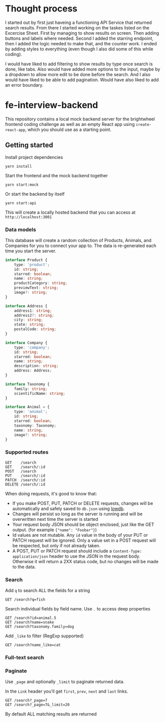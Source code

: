 # Thought process

I started out by first just haveing a functioning API Service that returned search results. From there I started working on the taskes listed on the Excercise Sheet.
First by managing to show results on screen.
Then adding buttons and labels where needed.
Second I added the starring endpoint, then I added the logic needed to make that, and the counter work.
I ended by adding styles to everything (even though I also did some of this while coding).

I would have liked to add filtering to show results by type once search is done, like tabs.
Also would have added more options to the input, maybe by a dropdown to allow more edit to be done before the search.
And I also would have liked to be able to add pagination.
Would have also liked to add an error boundary.

# fe-interview-backend

This repository contains a local mock backend server for the brightwheel frontend coding challenge as well as an empty React app using `create-react-app`, which you should use as a starting point.

## Getting started

Install project dependencies

```
yarn install
```

Start the frontend and the mock backend together

```
yarn start:mock
```

Or start the backend by itself

```
yarn start:api
```

This will create a locally hosted backend that you can access at `http://localhost:3001`

### Data models

This database will create a random collection of Products, Animals, and Companies for you to connect your app to. The data is re-generated each time you start the server.

```typescript
interface Product {
    type: 'product';
    id: string;
    starred: boolean;
    name: string;
    productCategory: string;
    previewText: string;
    image?: string;
}

interface Address {
    address1: string;
    address2?: string;
    city: string;
    state: string;
    postalCode: string;
}

interface Company {
    type: 'company';
    id: string;
    starred: boolean;
    name: string;
    description: string;
    address: Address;
}

interface Taxonomy {
    family: string;
    scientificName: string;
}

interface Animal = {
    type: 'animal';
    id: string;
    starred: boolean;
    taxonomy: Taxonomy;
    name: string;
    image?: string;
}
```

### Supported routes

```
GET    /search
GET    /search/:id
POST   /search
PUT    /search/:id
PATCH  /search/:id
DELETE /search/:id
```

When doing requests, it's good to know that:

- If you make POST, PUT, PATCH or DELETE requests, changes will be automatically and safely saved to `db.json` using [lowdb](https://github.com/typicode/lowdb).
- Changes will persist so long as the server is running and will be overwritten next time the server is started
- Your request body JSON should be object enclosed, just like the GET output. (for example `{"name": "Foobar"}`)
- Id values are not mutable. Any `id` value in the body of your PUT or PATCH request will be ignored. Only a value set in a POST request will be respected, but only if not already taken.
- A POST, PUT or PATCH request should include a `Content-Type: application/json` header to use the JSON in the request body. Otherwise it will return a 2XX status code, but no changes will be made to the data.

### Search

Add `q` to search ALL the fields for a string

```
GET /search?q=fish
```

Search individual fields by field name. Use `.` to access deep properties

```
GET /search?id=animal.5
GET /search?name=snake
GET /search?taxonomy.family=dog
```

Add `_like` to filter (RegExp supported)

```
GET /search?name_like=cat
```

### Full-text search

### Paginate

Use `_page` and optionally `_limit` to paginate returned data.

In the `Link` header you'll get `first`, `prev`, `next` and `last` links.

```
GET /search?_page=7
GET /search?_page=7&_limit=20
```

By default ALL matching results are returned
